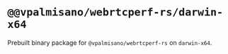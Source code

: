 # `@@vpalmisano/webrtcperf-rs/darwin-x64`

Prebuilt binary package for `@vpalmisano/webrtcperf-rs` on `darwin-x64`.
